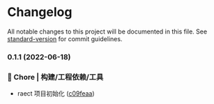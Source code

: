 # Changelog

All notable changes to this project will be documented in this file. See [standard-version](https://github.com/conventional-changelog/standard-version) for commit guidelines.

### 0.1.1 (2022-06-18)


### 🚀 Chore | 构建/工程依赖/工具

* raect 项目初始化 ([c09feaa](https://github.com/liuyav/blog/commit/c09feaa51a6c015dea057e5d45d46b90d5c05d9f))

